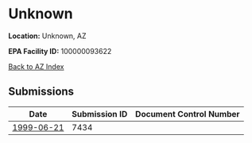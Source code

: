 # Unknown

**Location:** Unknown, AZ

**EPA Facility ID:** 100000093622

[Back to AZ Index](../../index.md)

## Submissions

| Date | Submission ID | Document Control Number |
|------|--------------|-------------------------|
| [1999-06-21](submissions/7434.md) | 7434 |  |
